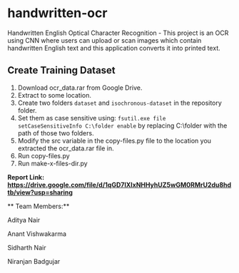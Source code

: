 ﻿# handwritten-ocr
Handwritten English Optical Character Recognition - This project is an OCR using CNN where users can upload or scan images which contain handwritten English text and this application converts it into printed text.

## Create Training Dataset
1. Download ocr_data.rar from Google Drive.
2. Extract to some location.
3. Create two folders `dataset` and `isochronous-dataset` in the repository folder.
4. Set them as case sensitive using: `fsutil.exe file setCaseSensitiveInfo C:\folder enable` by replacing C:\folder with the path of those two folders.
5. Modify the src variable in the copy-files.py file to the location you extracted the ocr_data.rar file in.
6. Run copy-files.py
7. Run make-x-files-dir.py 



**Report Link: https://drive.google.com/file/d/1qGD7lXIxNHHyhUZ5wGM0RMrU2du8hdtb/view?usp=sharing**


** Team Members:**

Aditya Nair

Anant Vishwakarma

Sidharth Nair

Niranjan Badgujar
